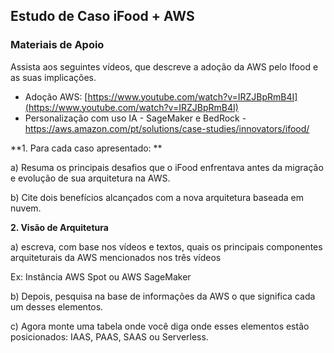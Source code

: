 ## Estudo de Caso iFood + AWS 

### Materiais de Apoio

Assista aos seguintes vídeos, que descreve a adoção da AWS pelo Ifood e as suas implicações.

* Adoção AWS: [https://www.youtube.com/watch?v=IRZJBpRmB4I](https://www.youtube.com/watch?v=IRZJBpRmB4I)
* Personalização com uso IA - SageMaker e BedRock - https://aws.amazon.com/pt/solutions/case-studies/innovators/ifood/
  

**1. Para cada caso apresentado: **

a) Resuma os principais desafios que o iFood enfrentava antes da migração e evolução de sua arquitetura na AWS.

b) Cite dois benefícios alcançados com a nova arquitetura baseada em nuvem.

**2. Visão de Arquitetura**

a) escreva, com base nos vídeos e textos, quais os principais componentes arquiteturais da AWS mencionados nos três vídeos

Ex: Instância AWS Spot ou AWS SageMaker

b) Depois, pesquisa na base de informações da AWS o que significa cada um desses elementos. 

c) Agora monte uma tabela onde você diga onde esses elementos estão posicionados: IAAS, PAAS, SAAS ou Serverless.
